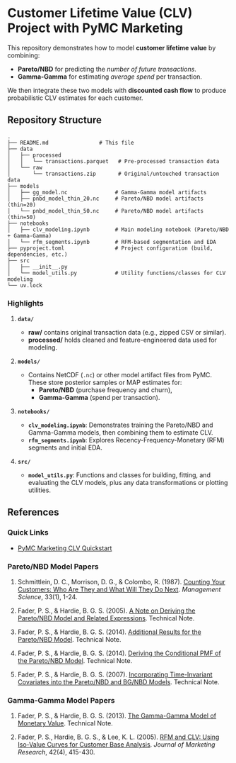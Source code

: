 
# Customer Lifetime Value (CLV) Project with PyMC Marketing

This repository demonstrates how to model **customer lifetime value** by combining:

- **Pareto/NBD** for predicting the *number of future transactions*.
- **Gamma-Gamma** for estimating *average spend* per transaction.

We then integrate these two models with **discounted cash flow** to produce probabilistic CLV estimates for each customer.

## Repository Structure

```
.
├── README.md                # This file
├── data
│   ├── processed
│   │   └── transactions.parquet   # Pre-processed transaction data
│   └── raw
│       └── transactions.zip       # Original/untouched transaction data
├── models
│   ├── gg_model.nc               # Gamma-Gamma model artifacts
│   ├── pnbd_model_thin_20.nc     # Pareto/NBD model artifacts (thin=20)
│   └── pnbd_model_thin_50.nc     # Pareto/NBD model artifacts (thin=50)
├── notebooks
│   ├── clv_modeling.ipynb        # Main modeling notebook (Pareto/NBD + Gamma-Gamma)
│   └── rfm_segments.ipynb        # RFM-based segmentation and EDA
├── pyproject.toml                # Project configuration (build, dependencies, etc.)
├── src
│   ├── __init__.py
│   └── model_utils.py            # Utility functions/classes for CLV modeling
└── uv.lock                       
```

### Highlights

1. **`data/`**  
   - **raw/** contains original transaction data (e.g., zipped CSV or similar).  
   - **processed/** holds cleaned and feature-engineered data used for modeling.

2. **`models/`**  
   - Contains NetCDF (`.nc`) or other model artifact files from PyMC. These store posterior samples or MAP estimates for:
     - **Pareto/NBD** (purchase frequency and churn),
     - **Gamma-Gamma** (spend per transaction).

3. **`notebooks/`**  
   - **`clv_modeling.ipynb`**: Demonstrates training the Pareto/NBD and Gamma-Gamma models, then combining them to estimate CLV.
   - **`rfm_segments.ipynb`**: Explores Recency-Frequency-Monetary (RFM) segments and initial EDA.

4. **`src/`**  
   - **`model_utils.py`**: Functions and classes for building, fitting, and evaluating the CLV models, plus any data transformations or plotting utilities.

## References

### Quick Links

- [PyMC Marketing CLV Quickstart](https://www.pymc-marketing.io/en/0.10.0/notebooks/clv/clv_quickstart.html)

### Pareto/NBD Model Papers

1. Schmittlein, D. C., Morrison, D. G., & Colombo, R. (1987). [Counting Your Customers: Who Are They and What Will They Do Next](https://www.jstor.org/stable/2631608). *Management Science*, 33(1), 1-24.

2. Fader, P. S., & Hardie, B. G. S. (2005). [A Note on Deriving the Pareto/NBD Model and Related Expressions](http://brucehardie.com/notes/009/pareto_nbd_derivations_2005-11-05.pdf). Technical Note.

3. Fader, P. S., & Hardie, B. G. S. (2014). [Additional Results for the Pareto/NBD Model](https://www.brucehardie.com/notes/015/additional_pareto_nbd_results.pdf). Technical Note.

4. Fader, P. S., & Hardie, B. G. S. (2014). [Deriving the Conditional PMF of the Pareto/NBD Model](https://www.brucehardie.com/notes/028/pareto_nbd_conditional_pmf.pdf). Technical Note.

5. Fader, P. S., & Hardie, B. G. S. (2007). [Incorporating Time-Invariant Covariates into the Pareto/NBD and BG/NBD Models](https://www.brucehardie.com/notes/019/time_invariant_covariates.pdf). Technical Note.

### Gamma-Gamma Model Papers

1. Fader, P. S., & Hardie, B. G. S. (2013). [The Gamma-Gamma Model of Monetary Value](https://www.brucehardie.com/notes/025/gamma_gamma.pdf). Technical Note.

2. Fader, P. S., Hardie, B. G. S., & Lee, K. L. (2005). [RFM and CLV: Using Iso-Value Curves for Customer Base Analysis](https://journals.sagepub.com/doi/pdf/10.1509/jmkr.2005.42.4.415). *Journal of Marketing Research*, 42(4), 415-430.

